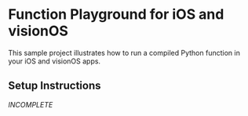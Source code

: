 # Function Playground for iOS and visionOS
This sample project illustrates how to run a compiled Python function in your iOS and visionOS apps.

## Setup Instructions
*INCOMPLETE*